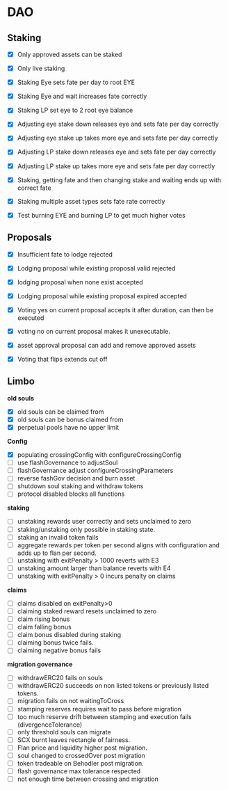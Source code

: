 # DAO
## Staking
- [x] Only approved assets can be staked
- [x] Only live staking
- [x] Staking Eye sets fate per day to root EYE 
- [x] Staking Eye and wait increases fate correctly
- [x] Staking LP set eye to 2 root eye balance
- [x] Adjusting eye stake down releases eye and sets fate per day correctly
- [x] Adjusting eye stake up takes more eye and sets fate per day correctly
- [x] Adjusting LP stake down releases eye and sets fate per day correctly
- [x] Adjusting LP stake up takes more eye and sets fate per day correctly

- [x] Staking, getting fate and then changing stake and waiting ends up with correct fate
- [x] Staking multiple asset types sets fate rate correctly
- [x] Test burning EYE and burning LP to get much higher votes


## Proposals
- [x] Insufficient fate to lodge rejected
- [x] Lodging proposal while existing proposal valid rejected
- [x] lodging proposal when none exist accepted
- [x] Lodging proposal while existing proposal expired accepted
- [x] Voting yes on current proposal accepts it after duration, can then be executed
- [x] voting no on current proposal makes it unexecutable.
- [x] asset approval proposal can add and remove approved assets
- [x] Voting that flips extends cut off


## Limbo
**old souls**
- [x] old souls can be claimed from
- [x] old souls can be bonus claimed from
- [x] perpetual pools have no upper limit

**Config**
- [x] populating crossingConfig with configureCrossingConfig
- [ ] use flashGovernance to adjustSoul
- [ ] flashGovernance adjust configureCrossingParameters
- [ ] reverse fashGov decision and burn asset
- [ ] shutdown soul staking and withdraw tokens
- [ ] protocol disabled blocks all functions

**staking** 
- [ ] unstaking rewards user correctly and sets unclaimed to zero
- [ ] staking/unstaking only possible in staking state.
- [ ] staking an invalid token fails
- [ ] aggregate rewards per token per second aligns with configuration and adds up to flan per second.
- [ ] unstaking with exitPenalty > 1000 reverts with E3
- [ ] unstaking amount larger than balance reverts with E4
- [ ] unstaking with exitPenalty > 0 incurs penalty on claims  

**claims**
- [ ] claims disabled on exitPenalty>0
- [ ] claiming staked reward resets unclaimed to zero
- [ ] claim rising bonus 
- [ ] claim falling bonus 
- [ ] claim bonus disabled during staking
- [ ] claiming bonus twice fails.
- [ ] claiming negative bonus fails

**migration governance**
- [ ] withdrawERC20 fails on souls
- [ ] withdrawERC20 succeeds on non listed tokens or previously listed tokens.
- [ ] migration fails on not waitingToCross
- [ ] stamping reserves requires wait to pass before migration
- [ ] too much reserve drift between stamping and execution fails (divergenceTolerance)
- [ ] only threshold souls can migrate
- [ ] SCX burnt leaves rectangle of fairness.
- [ ] Flan price and liquidity higher post migration.
- [ ] soul changed to crossedOver post migration
- [ ] token tradeable on Behodler post migration.
- [ ] flash governance max tolerance respected
- [ ] not enough time between crossing and migration